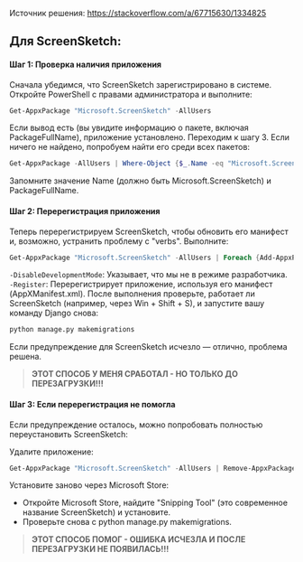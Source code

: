 Источник решения:
https://stackoverflow.com/a/67715630/1334825

Для ScreenSketch:
------------


#### Шаг 1: Проверка наличия приложения

Сначала убедимся, что ScreenSketch зарегистрировано в системе. Откройте PowerShell с правами администратора и выполните:

```powershell
Get-AppxPackage "Microsoft.ScreenSketch" -AllUsers
```


Если вывод есть (вы увидите информацию о пакете, включая PackageFullName), приложение установлено. Переходим к шагу 3.
Если ничего не найдено, попробуем найти его среди всех пакетов:

```powershell
Get-AppxPackage -AllUsers | Where-Object {$_.Name -eq "Microsoft.ScreenSketch"}
```

Запомните значение Name (должно быть Microsoft.ScreenSketch) и PackageFullName.


#### Шаг 2: Перерегистрация приложения


Теперь перерегистрируем ScreenSketch, чтобы обновить его манифест и, возможно, устранить проблему с "verbs". Выполните:

```powershell
Get-AppxPackage "Microsoft.ScreenSketch" -AllUsers | Foreach {Add-AppxPackage -DisableDevelopmentMode -Register "$($_.InstallLocation)\AppXManifest.xml"}
```

`-DisableDevelopmentMode`: Указывает, что мы не в режиме разработчика.
`-Register`: Перерегистрирует приложение, используя его манифест (AppXManifest.xml).
После выполнения проверьте, работает ли ScreenSketch (например, через Win + Shift + S), и запустите вашу команду Django снова:

```bash
python manage.py makemigrations
```

Если предупреждение для ScreenSketch исчезло — отлично, проблема решена.

> **ЭТОТ СПОСОБ У МЕНЯ СРАБОТАЛ - НО ТОЛЬКО ДО ПЕРЕЗАГРУЗКИ!!!**


#### Шаг 3: Если перерегистрация не помогла

Если предупреждение осталось, можно попробовать полностью переустановить ScreenSketch:

Удалите приложение:

```powershell
Get-AppxPackage "Microsoft.ScreenSketch" -AllUsers | Remove-AppxPackage
```

Установите заново через Microsoft Store:

- Откройте Microsoft Store, найдите "Snipping Tool" (это современное название ScreenSketch) и установите.
- Проверьте снова с python manage.py makemigrations.

> **ЭТОТ СПОСОБ ПОМОГ - ОШИБКА ИСЧЕЗЛА И ПОСЛЕ ПЕРЕЗАГРУЗКИ НЕ ПОЯВИЛАСЬ!!!**
